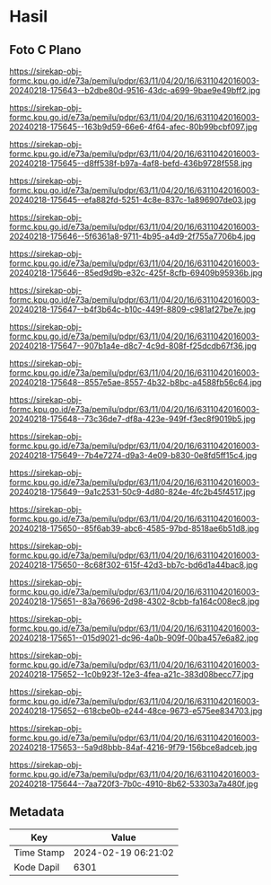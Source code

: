 # Hasil

## Foto C Plano

https://sirekap-obj-formc.kpu.go.id/e73a/pemilu/pdpr/63/11/04/20/16/6311042016003-20240218-175643--b2dbe80d-9516-43dc-a699-9bae9e49bff2.jpg

https://sirekap-obj-formc.kpu.go.id/e73a/pemilu/pdpr/63/11/04/20/16/6311042016003-20240218-175645--163b9d59-66e6-4f64-afec-80b99bcbf097.jpg

https://sirekap-obj-formc.kpu.go.id/e73a/pemilu/pdpr/63/11/04/20/16/6311042016003-20240218-175645--d8ff538f-b97a-4af8-befd-436b9728f558.jpg

https://sirekap-obj-formc.kpu.go.id/e73a/pemilu/pdpr/63/11/04/20/16/6311042016003-20240218-175645--efa882fd-5251-4c8e-837c-1a896907de03.jpg

https://sirekap-obj-formc.kpu.go.id/e73a/pemilu/pdpr/63/11/04/20/16/6311042016003-20240218-175646--5f6361a8-9711-4b95-a4d9-2f755a7706b4.jpg

https://sirekap-obj-formc.kpu.go.id/e73a/pemilu/pdpr/63/11/04/20/16/6311042016003-20240218-175646--85ed9d9b-e32c-425f-8cfb-69409b95936b.jpg

https://sirekap-obj-formc.kpu.go.id/e73a/pemilu/pdpr/63/11/04/20/16/6311042016003-20240218-175647--b4f3b64c-b10c-449f-8809-c981af27be7e.jpg

https://sirekap-obj-formc.kpu.go.id/e73a/pemilu/pdpr/63/11/04/20/16/6311042016003-20240218-175647--907b1a4e-d8c7-4c9d-808f-f25dcdb67f36.jpg

https://sirekap-obj-formc.kpu.go.id/e73a/pemilu/pdpr/63/11/04/20/16/6311042016003-20240218-175648--8557e5ae-8557-4b32-b8bc-a4588fb56c64.jpg

https://sirekap-obj-formc.kpu.go.id/e73a/pemilu/pdpr/63/11/04/20/16/6311042016003-20240218-175648--73c36de7-df8a-423e-949f-f3ec8f9019b5.jpg

https://sirekap-obj-formc.kpu.go.id/e73a/pemilu/pdpr/63/11/04/20/16/6311042016003-20240218-175649--7b4e7274-d9a3-4e09-b830-0e8fd5ff15c4.jpg

https://sirekap-obj-formc.kpu.go.id/e73a/pemilu/pdpr/63/11/04/20/16/6311042016003-20240218-175649--9a1c2531-50c9-4d80-824e-4fc2b45f4517.jpg

https://sirekap-obj-formc.kpu.go.id/e73a/pemilu/pdpr/63/11/04/20/16/6311042016003-20240218-175650--85f6ab39-abc6-4585-97bd-8518ae6b51d8.jpg

https://sirekap-obj-formc.kpu.go.id/e73a/pemilu/pdpr/63/11/04/20/16/6311042016003-20240218-175650--8c68f302-615f-42d3-bb7c-bd6d1a44bac8.jpg

https://sirekap-obj-formc.kpu.go.id/e73a/pemilu/pdpr/63/11/04/20/16/6311042016003-20240218-175651--83a76696-2d98-4302-8cbb-fa164c008ec8.jpg

https://sirekap-obj-formc.kpu.go.id/e73a/pemilu/pdpr/63/11/04/20/16/6311042016003-20240218-175651--015d9021-dc96-4a0b-909f-00ba457e6a82.jpg

https://sirekap-obj-formc.kpu.go.id/e73a/pemilu/pdpr/63/11/04/20/16/6311042016003-20240218-175652--1c0b923f-12e3-4fea-a21c-383d08becc77.jpg

https://sirekap-obj-formc.kpu.go.id/e73a/pemilu/pdpr/63/11/04/20/16/6311042016003-20240218-175652--618cbe0b-e244-48ce-9673-e575ee834703.jpg

https://sirekap-obj-formc.kpu.go.id/e73a/pemilu/pdpr/63/11/04/20/16/6311042016003-20240218-175653--5a9d8bbb-84af-4216-9f79-156bce8adceb.jpg

https://sirekap-obj-formc.kpu.go.id/e73a/pemilu/pdpr/63/11/04/20/16/6311042016003-20240218-175644--7aa720f3-7b0c-4910-8b62-53303a7a480f.jpg


## Metadata

| Key        | Value               |
| ---------- | ------------------- |
| Time Stamp | 2024-02-19 06:21:02 |
| Kode Dapil | 6301                |



